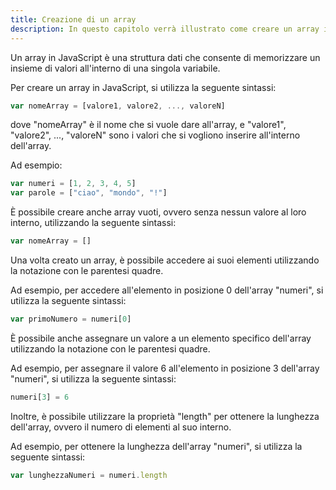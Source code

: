 ```yaml
---
title: Creazione di un array
description: In questo capitolo verrà illustrato come creare un array in JavaScript e come assegnare valori ai suoi elementi.
---
```


Un array in JavaScript è una struttura dati che consente di memorizzare un insieme di valori all'interno di una singola variabile.

Per creare un array in JavaScript, si utilizza la seguente sintassi:

```js
var nomeArray = [valore1, valore2, ..., valoreN]
```

dove "nomeArray" è il nome che si vuole dare all'array, e "valore1", "valore2", ..., "valoreN" sono i valori che si vogliono inserire all'interno dell'array.

Ad esempio:

```js
var numeri = [1, 2, 3, 4, 5]
var parole = ["ciao", "mondo", "!"]
```

È possibile creare anche array vuoti, ovvero senza nessun valore al loro interno, utilizzando la seguente sintassi:

```js
var nomeArray = []
```

Una volta creato un array, è possibile accedere ai suoi elementi utilizzando la notazione con le parentesi quadre.

Ad esempio, per accedere all'elemento in posizione 0 dell'array "numeri", si utilizza la seguente sintassi:

```js
var primoNumero = numeri[0]
```

È possibile anche assegnare un valore a un elemento specifico dell'array utilizzando la notazione con le parentesi quadre.

Ad esempio, per assegnare il valore 6 all'elemento in posizione 3 dell'array "numeri", si utilizza la seguente sintassi:

```js
numeri[3] = 6
```

Inoltre, è possibile utilizzare la proprietà "length" per ottenere la lunghezza dell'array, ovvero il numero di elementi al suo interno.

Ad esempio, per ottenere la lunghezza dell'array "numeri", si utilizza la seguente sintassi:

```js
var lunghezzaNumeri = numeri.length
```
